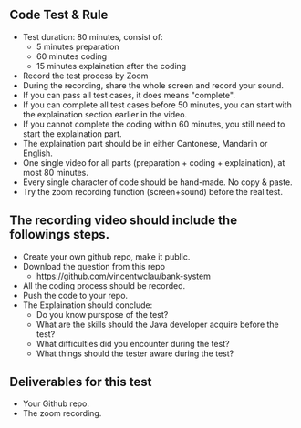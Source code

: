 ## Code Test & Rule
- Test duration: 80 minutes, consist of:
  - 5 minutes preparation
  - 60 minutes coding
  - 15 minutes explaination after the coding
- Record the test process by Zoom 
- During the recording, share the whole screen and record your sound.
- If you can pass all test cases, it does means "complete".
- If you can complete all test cases before 50 minutes, you can start with the explaination section earlier in the video.
- If you cannot complete the coding within 60 minutes, you still need to start the explaination part.
- The explaination part should be in either Cantonese, Mandarin or English.
- One single video for all parts (preparation + coding + explaination), at most 80 minutes.
- Every single character of code should be hand-made. No copy & paste.
- Try the zoom recording function (screen+sound) before the real test.

## The recording video should include the followings steps.
- Create your own github repo, make it public. 
- Download the question from this repo
  - https://github.com/vincentwclau/bank-system
- All the coding process should be recorded.
- Push the code to your repo.
- The Explaination should conclude:
  - Do you know purspose of the test? 
  - What are the skills should the Java developer acquire before the test?
  - What difficulties did you encounter during the test?
  - What things should the tester aware during the test?

## Deliverables for this test
- Your Github repo.
- The zoom recording.